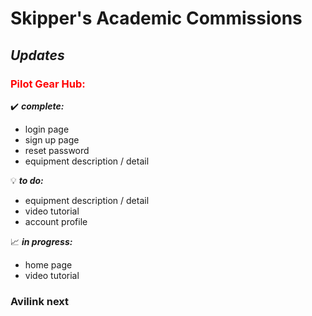 # Skipper's Academic Commissions

## *Updates*

### <font color="red">Pilot Gear Hub:</font>

:heavy_check_mark: __*complete:*__
- login page
- sign up page
- reset password
- equipment description / detail
 
:bulb: __*to do:*__
- equipment description / detail
- video tutorial
- account profile

:chart_with_upwards_trend: __*in progress:*__
- home page
- video tutorial

### Avilink next
